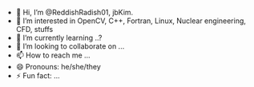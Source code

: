- 👋 Hi, I’m @ReddishRadish01, jbKim.
- 👀 I’m interested in OpenCV, C++, Fortran, Linux, Nuclear engineering, CFD, stuffs
- 🌱 I’m currently learning ..?
- 💞️ I’m looking to collaborate on ...
- 📫 How to reach me ...
- 😄 Pronouns: he/she/they
- ⚡ Fun fact: ...

<!---
ReddishRadish01/ReddishRadish01 is a ✨ special ✨ repository because its `README.md` (this file) appears on your GitHub profile.
You can click the Preview link to take a look at your changes.
--->
